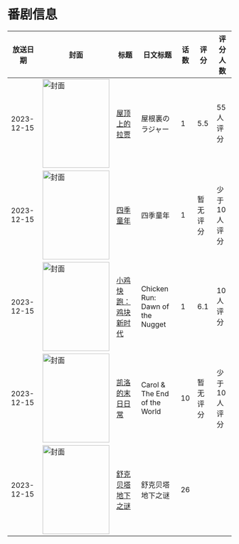 # 番剧信息

|放送日期|封面|标题|日文标题|话数|评分|评分人数|
|---|---|---|---|---|---|---|
|2023-12-15|<img src="//lain.bgm.tv/pic/cover/c/a0/c8/361352_h9HaK.jpg" alt="封面" style="width:150px;height:200px;object-fit:cover;">|[屋顶上的拉贾](https://bangumi.tv/subject/361352)|屋根裏のラジャー|1|5.5|55人评分|
|2023-12-15|<img src="//lain.bgm.tv/pic/cover/c/d3/fc/363191_yXAxD.jpg" alt="封面" style="width:150px;height:200px;object-fit:cover;">|[四季童年](https://bangumi.tv/subject/363191)|四季童年|1|暂无评分|少于10人评分|
|2023-12-15|<img src="//lain.bgm.tv/pic/cover/c/bb/9a/441434_xNUfF.jpg" alt="封面" style="width:150px;height:200px;object-fit:cover;">|[小鸡快跑：鸡块新时代](https://bangumi.tv/subject/441434)|Chicken Run: Dawn of the Nugget|1|6.1|10人评分|
|2023-12-15|<img src="//lain.bgm.tv/pic/cover/c/52/0c/468800_GNPvo.jpg" alt="封面" style="width:150px;height:200px;object-fit:cover;">|[凯洛的末日日常](https://bangumi.tv/subject/468800)|Carol & The End of the World|10|暂无评分|少于10人评分|
|2023-12-15|<img src="//lain.bgm.tv/pic/cover/c/86/ff/470261_b55b5.jpg" alt="封面" style="width:150px;height:200px;object-fit:cover;">|[舒克贝塔地下之谜](https://bangumi.tv/subject/470261)|舒克贝塔地下之谜|26|||

